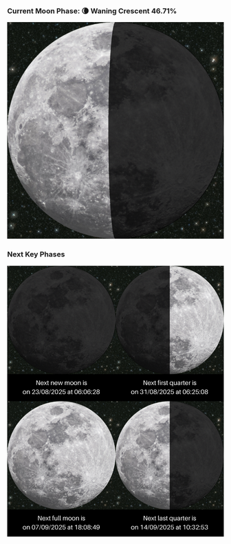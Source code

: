 ### Current Moon Phase: 🌘 Waning Crescent 46.71%
![Moon Phase](moonphase.png)
### Next Key Phases
![Gallery](gallery.png)